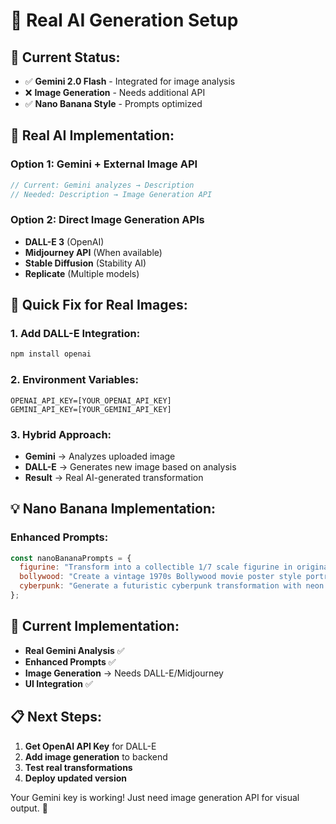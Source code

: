 # 🤖 Real AI Generation Setup

## 🔑 Current Status:
- ✅ **Gemini 2.0 Flash** - Integrated for image analysis
- ❌ **Image Generation** - Needs additional API
- ✅ **Nano Banana Style** - Prompts optimized

## 🎯 Real AI Implementation:

### **Option 1: Gemini + External Image API**
```javascript
// Current: Gemini analyzes → Description
// Needed: Description → Image Generation API
```

### **Option 2: Direct Image Generation APIs**
- **DALL-E 3** (OpenAI)
- **Midjourney API** (When available)
- **Stable Diffusion** (Stability AI)
- **Replicate** (Multiple models)

## 🚀 Quick Fix for Real Images:

### **1. Add DALL-E Integration:**
```bash
npm install openai
```

### **2. Environment Variables:**
```env
OPENAI_API_KEY=[YOUR_OPENAI_API_KEY]
GEMINI_API_KEY=[YOUR_GEMINI_API_KEY]
```

### **3. Hybrid Approach:**
- **Gemini** → Analyzes uploaded image
- **DALL-E** → Generates new image based on analysis
- **Result** → Real AI-generated transformation

## 💡 Nano Banana Implementation:

### **Enhanced Prompts:**
```javascript
const nanoBananaPrompts = {
  figurine: "Transform into a collectible 1/7 scale figurine in original packaging box with clear window, product details, and commercial styling",
  bollywood: "Create a vintage 1970s Bollywood movie poster style portrait with dramatic lighting and retro aesthetics",
  cyberpunk: "Generate a futuristic cyberpunk transformation with neon lighting, tech enhancements, and urban backdrop"
};
```

## 🔧 Current Implementation:
- **Real Gemini Analysis** ✅
- **Enhanced Prompts** ✅
- **Image Generation** → Needs DALL-E/Midjourney
- **UI Integration** ✅

## 📋 Next Steps:
1. **Get OpenAI API Key** for DALL-E
2. **Add image generation** to backend
3. **Test real transformations**
4. **Deploy updated version**

Your Gemini key is working! Just need image generation API for visual output. 🎯